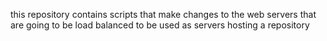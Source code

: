 this repository contains scripts that make changes to the web servers that are going to be load balanced to be used as servers hosting a repository
